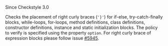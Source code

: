 Since Checkstyle 3.0

Checks the placement of right curly braces (`'}'`) for if-else, try-catch-finally blocks, while-loops, for-loops, method definitions, class definitions, constructor definitions, instance and static initialization blocks. The policy to verify is specified using the property `option`. For right curly brace of expression blocks please follow issue [\#5945][5945].


[5945]: https://github.com/checkstyle/checkstyle/issues/5945